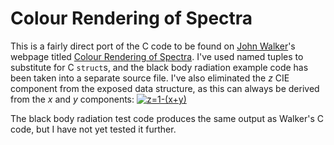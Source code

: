 # Colour Rendering of Spectra

This is a fairly direct port of the C code to be found on [John Walker](https://www.fourmilab.ch/)'s webpage titled [Colour Rendering of Spectra](https://www.fourmilab.ch/documents/specrend/). I've used named tuples to substitute for C `struct`s, and the black body radiation example code has been taken into a separate source file. I've also eliminated the *z* CIE component from the exposed data structure, as this can always be derived from the *x* and *y* components: <a href="https://www.codecogs.com/eqnedit.php?latex=z=1-(x&plus;y)" target="_blank"><img src="https://latex.codecogs.com/gif.latex?z=1-(x&plus;y)" title="z=1-(x+y)" /></a>

The black body radiation test code produces the same output as Walker's C code, but I have not yet tested it further.
